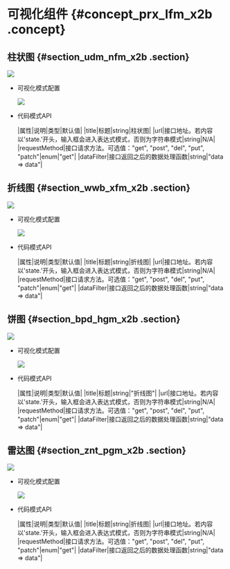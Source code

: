 # 可视化组件 {#concept_prx_lfm_x2b .concept}

## 柱状图 {#section_udm_nfm_x2b .section}

![](http://static-aliyun-doc.oss-cn-hangzhou.aliyuncs.com/assets/img/18610/153812186410164_zh-CN.png)

-   可视化模式配置

    ![](http://static-aliyun-doc.oss-cn-hangzhou.aliyuncs.com/assets/img/18610/153812186410165_zh-CN.png)

-   代码模式API

    |属性|说明|类型|默认值|
    |title|标题|string|柱状图|
    |url|接口地址。若内容以'state.'开头，输入框会进入表达式模式，否则为字符串模式|string|N/A|
    |requestMethod|接口请求方法。可选值："get", "post", "del", "put", "patch"|enum|"get"|
    |dataFilter|接口返回之后的数据处理函数|string|"data =\> data"|


## 折线图 {#section_wwb_xfm_x2b .section}

![](http://static-aliyun-doc.oss-cn-hangzhou.aliyuncs.com/assets/img/18610/153812186410166_zh-CN.png)

-   可视化模式配置

    ![](http://static-aliyun-doc.oss-cn-hangzhou.aliyuncs.com/assets/img/18610/153812186410167_zh-CN.png)

-   代码模式API

    |属性|说明|类型|默认值|
    |title|标题|string|折线图|
    |url|接口地址。若内容以'state.'开头，输入框会进入表达式模式，否则为字符串模式|string|N/A|
    |requestMethod|接口请求方法。可选值："get", "post", "del", "put", "patch"|enum|"get"|
    |dataFilter|接口返回之后的数据处理函数|string|"data =\> data"|


## 饼图 {#section_bpd_hgm_x2b .section}

![](http://static-aliyun-doc.oss-cn-hangzhou.aliyuncs.com/assets/img/18610/153812186410168_zh-CN.png)

-   可视化模式配置

    ![](http://static-aliyun-doc.oss-cn-hangzhou.aliyuncs.com/assets/img/18610/153812186410169_zh-CN.png)

-   代码模式API

    |属性|说明|类型|默认值|
    |title|标题|string|"折线图"|
    |url|接口地址。若内容以'state.'开头，输入框会进入表达式模式，否则为字符串模式|string|N/A|
    |requestMethod|接口请求方法。可选值："get", "post", "del", "put", "patch"|enum|"get"|
    |dataFilter|接口返回之后的数据处理函数|string|"data =\> data"|


## 雷达图 {#section_znt_pgm_x2b .section}

![](http://static-aliyun-doc.oss-cn-hangzhou.aliyuncs.com/assets/img/18610/153812186410170_zh-CN.png)

-   可视化模式配置

    ![](http://static-aliyun-doc.oss-cn-hangzhou.aliyuncs.com/assets/img/18610/153812186410171_zh-CN.png)

-   代码模式API

    |属性|说明|类型|默认值|
    |title|标题|string|折线图|
    |url|接口地址。若内容以'state.'开头，输入框会进入表达式模式，否则为字符串模式|string|N/A|
    |requestMethod|接口请求方法。可选值："get", "post", "del", "put", "patch"|enum|"get"|
    |dataFilter|接口返回之后的数据处理函数|string|"data =\> data"|


